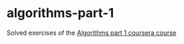 # algorithms-part-1

Solved exercises of the [Algorithms part 1 coursera course](https://www.coursera.org/learn/algorithms-part1/)
